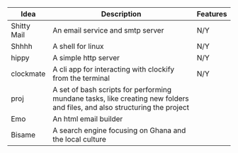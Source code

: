 | Idea        | Description                                                                                                               | Features |
| ----------- | ------------------------------------------------------------------------------------------------------------------------- | -------- |
| Shitty Mail | An email service and smtp server                                                                                          | N/Y      |
| Shhhh       | A shell for linux                                                                                                         | N/Y      |
| hippy       | A simple http server                                                                                                      | N/Y      |
| clockmate   | A cli app for interacting with clockify from the terminal                                                                 | N/Y      |
| proj        | A set of bash scripts for performing mundane tasks, like creating new folders and files, and also structuring the project |          |
| Emo         | An html email builder                                                                                                     |          |
| Bisame      | A search engine focusing on Ghana and the local culture                                                                   |          |
